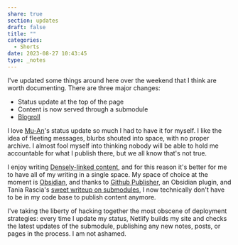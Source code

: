 ```yaml
---
share: true
section: updates
draft: false
title: ""
categories:
  - Shorts
date: 2023-08-27 10:43:45
type: _notes
---
```


I've updated some things around here over the weekend that I think are worth documenting. There are three major changes:

- Status update at the top of the page
- Content is now served through a submodule
- [Blogroll](/blogroll)

I love [Mu-An](https://muan.co/)'s status update so much I had to have it for myself. I like the idea of fleeting messages, blurbs shouted into space, with no proper archive. I almost fool myself into thinking nobody will be able to hold me accountable for what I publish there, but we all know that's not true.

I enjoy writing [Densely-linked content](Densely-linked%20content.md), and for this reason it's better for me to have all of my writing in a single space. My space of choice at the moment is [Obsidian](Obsidian.md), and thanks to [Github Publisher](https://github.com/ObsidianPublisher/obsidian-github-publisher), an Obsidian plugin, and Tania Rascia's [sweet writeup on submodules](https://www.taniarascia.com/git-submodules-private-content/), I now technically don't have to be in my code base to publish content anymore.

I've taking the liberty of hacking together the most obscene of deployment strategies: every time I update my status, Netlify builds my site and checks the latest updates of the submodule, publishing any new notes, posts, or pages in the process. I am not ashamed.
